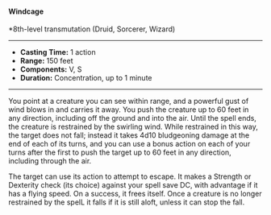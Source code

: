 #### Windcage
*8th-level transmutation (Druid, Sorcerer, Wizard)
___
- **Casting Time:** 1 action 
- **Range:** 150 feet 
- **Components:** V, S 
- **Duration:** Concentration, up to 1 minute 
---
You point at a creature you can see within range, and a powerful gust of wind blows in and carries it away. You push the creature up to 60 feet in any direction, includ­ing off the ground and into the air. Until the spell ends, the creature is restrained by the swirling wind. While restrained in this way, the target does not fall; instead it takes 4d10 bludgeoning damage at the end of each of its turns, and you can use a bonus action on each of your turns after the first to push the target up to 60 feet in any direction, including through the air. 

The target can use its action to attempt to escape. It makes a Strength or Dexterity check (its choice) against your spell save DC, with advantage if it has a flying speed. On a success, it frees itself. Once a creature is no longer restrained by the spelL it falls if it is still aloft, unless it can stop the fall.
